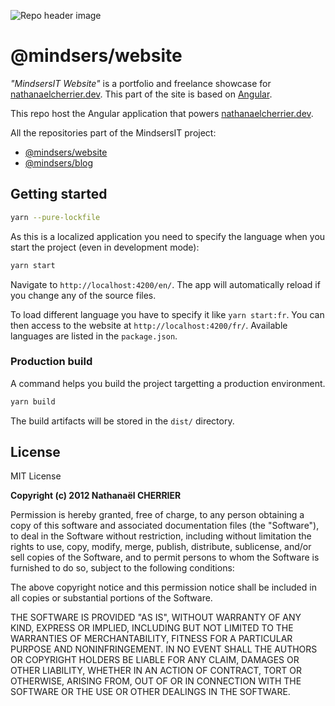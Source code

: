 ![Repo header image](https://repository-images.githubusercontent.com/217519248/74458700-5118-11ea-9d97-7563f10f9067)

# @mindsers/website

_"MindsersIT Website"_ is a portfolio and freelance showcase for [nathanaelcherrier.dev](https://nathanaelcherrier.dev). This part of the site is based on [Angular](https://angular.com).

This repo host the Angular application that powers [nathanaelcherrier.dev](https://nathanaelcherrier.dev).

All the repositories part of the MindsersIT project:

- [@mindsers/website](https://github.com/mindsers/personal-website)
- [@mindsers/blog](https://github.com/mindsers/mindsers-blog)

## Getting started

```bash
yarn --pure-lockfile
```

As this is a localized application you need to specify the language when you start the project (even in development mode):

```bash
yarn start
```

Navigate to `http://localhost:4200/en/`. The app will automatically reload if you change any of the source files.

To load different language you have to specify it like `yarn start:fr`. You can then access to the website at `http://localhost:4200/fr/`. Available languages are listed in the `package.json`.

### Production build

A command helps you build the project targetting a production environment.

```bash
yarn build
```

The build artifacts will be stored in the `dist/` directory.

## License

MIT License

**Copyright (c) 2012 Nathanaël CHERRIER**

Permission is hereby granted, free of charge, to any person obtaining a copy
of this software and associated documentation files (the "Software"), to deal
in the Software without restriction, including without limitation the rights
to use, copy, modify, merge, publish, distribute, sublicense, and/or sell
copies of the Software, and to permit persons to whom the Software is
furnished to do so, subject to the following conditions:

The above copyright notice and this permission notice shall be included in all
copies or substantial portions of the Software.

THE SOFTWARE IS PROVIDED "AS IS", WITHOUT WARRANTY OF ANY KIND, EXPRESS OR
IMPLIED, INCLUDING BUT NOT LIMITED TO THE WARRANTIES OF MERCHANTABILITY,
FITNESS FOR A PARTICULAR PURPOSE AND NONINFRINGEMENT. IN NO EVENT SHALL THE
AUTHORS OR COPYRIGHT HOLDERS BE LIABLE FOR ANY CLAIM, DAMAGES OR OTHER
LIABILITY, WHETHER IN AN ACTION OF CONTRACT, TORT OR OTHERWISE, ARISING FROM,
OUT OF OR IN CONNECTION WITH THE SOFTWARE OR THE USE OR OTHER DEALINGS IN THE
SOFTWARE.
